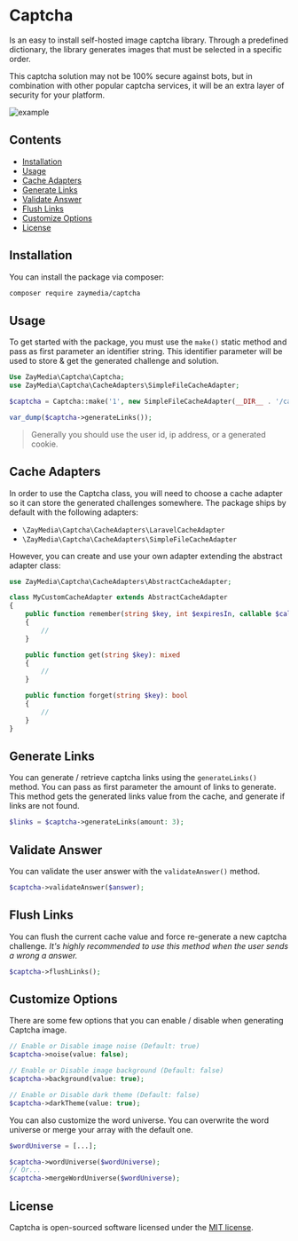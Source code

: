 # Captcha

Is an easy to install self-hosted image captcha library. Through a predefined dictionary, the library generates images that must be selected in a specific order.

This captcha solution may not be 100% secure against bots, but in combination with other popular captcha services, it will be an extra layer of security for your platform.

![example](https://user-images.githubusercontent.com/35383529/220480833-dcd2b516-9b85-4944-8464-6a6f8d92fdb2.jpg)

## Contents

- [Installation](#installation)
- [Usage](#usage)
- [Cache Adapters](#cache-adapters)
- [Generate Links](#generate-links)
- [Validate Answer](#validate-answer)
- [Flush Links](#flush-links)
- [Customize Options](#customize-options)
- [License](#license)

## Installation

You can install the package via composer:

```sh
composer require zaymedia/captcha
```

## Usage

To get started with the package, you must use the `make()` static method and pass as first parameter an identifier string. This identifier parameter will be used to store & get the generated challenge and solution.

```php
Use ZayMedia\Captcha\Captcha;
use ZayMedia\Captcha\CacheAdapters\SimpleFileCacheAdapter;

$captcha = Captcha::make('1', new SimpleFileCacheAdapter(__DIR__ . '/cache'));

var_dump($captcha->generateLinks());
```

> Generally you should use the user id, ip address, or a generated cookie.

## Cache Adapters

In order to use the Captcha class, you will need to choose a cache adapter so it can store the generated challenges somewhere. The package ships by default with the following adapters:

- `\ZayMedia\Captcha\CacheAdapters\LaravelCacheAdapter`
- `\ZayMedia\Captcha\CacheAdapters\SimpleFileCacheAdapter`

However, you can create and use your own adapter extending the abstract adapter class:

```php
use ZayMedia\Captcha\CacheAdapters\AbstractCacheAdapter;

class MyCustomCacheAdapter extends AbstractCacheAdapter
{
    public function remember(string $key, int $expiresIn, callable $callback): mixed
    {
        //
    }

    public function get(string $key): mixed
    {
        //
    }

    public function forget(string $key): bool
    {
        //
    }
}
```

## Generate Links

You can generate / retrieve captcha links using the `generateLinks()` method. You can pass as first parameter the amount of links to generate. This method gets the generated links value from the cache, and generate if links are not found.

```php
$links = $captcha->generateLinks(amount: 3);
```

## Validate Answer

You can validate the user answer with the `validateAnswer()` method.

```php
$captcha->validateAnswer($answer);
```

## Flush Links

You can flush the current cache value and force re-generate a new captcha challenge. *It's highly recommended to use this method when the user sends a wrong a answer.*

```php
$captcha->flushLinks();
```

## Customize Options

There are some few options that you can enable / disable when generating Captcha image.

```php
// Enable or Disable image noise (Default: true)
$captcha->noise(value: false);

// Enable or Disable image background (Default: false)
$captcha->background(value: true);

// Enable or Disable dark theme (Default: false)
$captcha->darkTheme(value: true);
```

You can also customize the word universe. You can overwrite the word universe or merge your array with the default one.

```php
$wordUniverse = [...];

$captcha->wordUniverse($wordUniverse);
// Or...
$captcha->mergeWordUniverse($wordUniverse);
```

## License

Captcha is open-sourced software licensed under the [MIT license](LICENSE).
